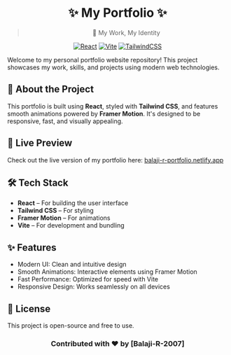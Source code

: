 <div align="center">

# ✨ My Portfolio ✨

> 🎨 My Work, My Identity

[![React](https://img.shields.io/badge/React-19.0.0-61DAFB?style=for-the-badge&logo=react&logoColor=white&labelColor=20232A)](https://reactjs.org/)
[![Vite](https://img.shields.io/badge/Vite-6.2.0-646CFF?style=for-the-badge&logo=vite&logoColor=white&labelColor=20232A)](https://vitejs.dev/)
[![TailwindCSS](https://img.shields.io/badge/TailwindCSS-4.0.15-38B2AC?style=for-the-badge&logo=tailwind-css&logoColor=white&labelColor=20232A)](https://tailwindcss.com/)


</div>

Welcome to my personal portfolio website repository! This project showcases my work, skills, and projects using modern web technologies.

## 🚀 About the Project

This portfolio is built using **React**, styled with **Tailwind CSS**, and features smooth animations powered by **Framer Motion**. It's designed to be responsive, fast, and visually appealing.

## 🔗 Live Preview

Check out the live version of my portfolio here: [balaji-r-portfolio.netlify.app](https://balaji-r-portfolio.netlify.app/)

## 🛠️ Tech Stack
- **React** – For building the user interface
- **Tailwind CSS** – For styling
- **Framer Motion** – For animations
- **Vite** – For development and bundling



## ✨ Features
- Modern UI: Clean and intuitive design
- Smooth Animations: Interactive elements using Framer Motion
- Fast Performance: Optimized for speed with Vite
- Responsive Design: Works seamlessly on all devices

## 📜 License
This project is open-source and free to use.

<div align="center">

### Contributed with ❤️ by [Balaji-R-2007]

</div> 
